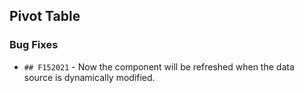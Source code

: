 ##  Pivot Table

###    Bug Fixes

- `## F152021` - Now the component will be refreshed when the data source is dynamically modified.

